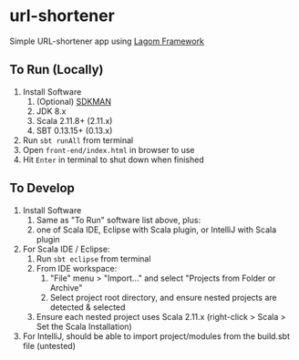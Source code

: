 # url-shortener
Simple URL-shortener app using [Lagom Framework](https://www.lagomframework.com/)

## To Run (Locally)
1. Install Software
   1. (Optional) [SDKMAN](http://sdkman.io/)
   1. JDK 8.x
   1. Scala 2.11.8+ (2.11.x)
   1. SBT 0.13.15+ (0.13.x)
1. Run `sbt runAll` from terminal
1. Open `front-end/index.html` in browser to use
1. Hit `Enter` in terminal to shut down when finished

## To Develop
1. Install Software
   1. Same as "To Run" software list above, plus:
   1. one of Scala IDE, Eclipse with Scala plugin, or IntelliJ with Scala plugin
1. For Scala IDE / Eclipse:
   1. Run `sbt eclipse` from terminal
   1. From IDE workspace:
      1. "File" menu > "Import..." and select "Projects from Folder or Archive"
      1. Select project root directory, and ensure nested projects are detected & selected
   1. Ensure each nested project uses Scala 2.11.x (right-click > Scala > Set the Scala Installation)
1. For IntelliJ, should be able to import project/modules from the build.sbt file (untested)
